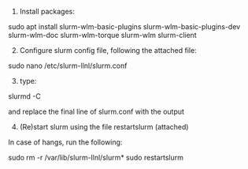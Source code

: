 1. Install packages:

sudo apt install slurm-wlm-basic-plugins slurm-wlm-basic-plugins-dev slurm-wlm-doc slurm-wlm-torque slurm-wlm slurm-client

2. Configure slurm config file, following the attached file:

sudo nano /etc/slurm-llnl/slurm.conf

3. type:

slurmd -C

and replace the final line of slurm.conf with the output

4. (Re)start slurm using the file restartslurm (attached)

In case of hangs, run the following:

sudo rm -r /var/lib/slurm-llnl/slurm*
sudo restartslurm 
